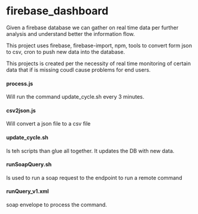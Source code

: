 # firebase_dashboard

Given a firebase database we can gather on real time data per further analysis and understand better the information flow. 

This project uses firebase, firebase-import, npm, tools to convert form json to csv, cron to push new data into the database. 

This projects is created per the necessity of real time monitoring of certain data that if is missing coudl cause problems for end users.

#### process.js 
Will run the command update_cycle.sh every 3 minutes. 

#### csv2json.js 
Will convert a json file to a csv file

#### update_cycle.sh 
Is teh scripts than glue all together. It updates the DB with new data.

#### runSoapQuery.sh 
Is used to run a soap request to the endpoint to run a remote command

#### runQuery_v1.xml
soap envelope to process the command. 
